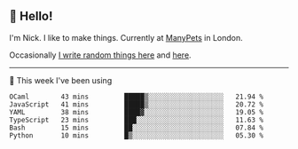 ## 👋 Hello! 

I'm Nick. I like to make things. Currently at [ManyPets](https://manypets.com) in London.

Occasionally [I write random things here](https://nicksnell.com) and [here](https://twitter.com/nicksnell).

-------

🚀 This week I've been using

<!--START_SECTION:waka-->

```text
OCaml        43 mins         █████▒░░░░░░░░░░░░░░░░░░░   21.94 %
JavaScript   41 mins         █████▒░░░░░░░░░░░░░░░░░░░   20.72 %
YAML         38 mins         ████▓░░░░░░░░░░░░░░░░░░░░   19.05 %
TypeScript   23 mins         ███░░░░░░░░░░░░░░░░░░░░░░   11.63 %
Bash         15 mins         ██░░░░░░░░░░░░░░░░░░░░░░░   07.84 %
Python       10 mins         █▒░░░░░░░░░░░░░░░░░░░░░░░   05.30 %
```

<!--END_SECTION:waka-->
